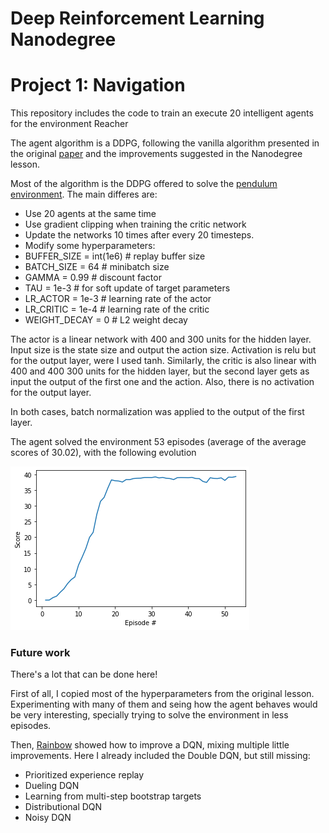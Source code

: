 # Deep Reinforcement Learning Nanodegree
# Project 1: Navigation

This repository includes the code to train an execute 20 intelligent agents for the environment Reacher

The agent algorithm is a DDPG, following the vanilla algorithm presented in the original [paper](https://arxiv.org/abs/1509.02971) and the improvements suggested in the Nanodegree lesson.

Most of the algorithm is the DDPG offered to solve the [pendulum environment](https://github.com/udacity/deep-reinforcement-learning/tree/master/ddpg-pendulum). The main differes are:
* Use 20 agents at the same time
* Use gradient clipping when training the critic network
* Update the networks 10 times after every 20 timesteps.
* Modify some hyperparameters:
 * BUFFER_SIZE = int(1e6)  # replay buffer size
 * BATCH_SIZE = 64         # minibatch size
 * GAMMA = 0.99            # discount factor
 * TAU = 1e-3              # for soft update of target parameters
 * LR_ACTOR = 1e-3         # learning rate of the actor
 * LR_CRITIC = 1e-4        # learning rate of the critic
 * WEIGHT_DECAY = 0        # L2 weight decay

The actor is a linear network with 400 and 300 units for the hidden layer. Input size is the state size and output the action size. Activation is relu but for the output layer, were I used tanh.
Similarly, the critic is also linear with 400 and 400 300 units for the hidden layer, but the second layer gets as input the output of the first one and the action. Also, there is no activation for the output layer.

In both cases, batch normalization was applied to the output of the first layer.


The agent solved the environment 53 episodes (average of the average scores of 30.02), with the following evolution

![Agent evolution](rewards.png)


### Future work

There's a lot that can be done here!

First of all, I copied most of the hyperparameters from the original lesson. Experimenting with many of them and seing how the agent behaves would be very interesting, specially trying to solve the environment in less episodes.

Then, [Rainbow](https://arxiv.org/abs/1710.02298) showed how to improve a DQN, mixing multiple little improvements. Here I already included the Double DQN, but still missing:
* Prioritized experience replay
* Dueling DQN
* Learning from multi-step bootstrap targets
* Distributional DQN
* Noisy DQN
